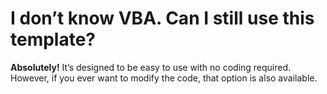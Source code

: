 # I don’t know VBA. Can I still use this template?

**Absolutely!** It’s designed to be easy to use with no coding required. However, if you ever want to modify the code, that option is also available.
